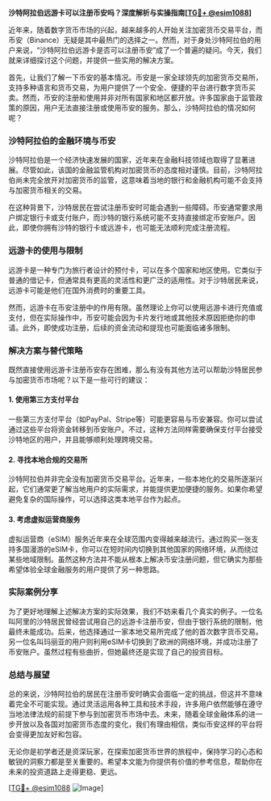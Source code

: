 **沙特阿拉伯远游卡可以注册币安吗？深度解析与实操指南[[TG💪+ @esim1088](https://t.me/s/esim1088)]**

近年来，随着数字货币市场的兴起，越来越多的人开始关注加密货币交易平台，而币安（Binance）无疑是其中最热门的选择之一。然而，对于身处沙特阿拉伯的用户来说，“沙特阿拉伯远游卡是否可以注册币安”成了一个普遍的疑问。今天，我们就来详细探讨这个问题，并提供一些实用的解决方案。

首先，让我们了解一下币安的基本情况。币安是一家全球领先的加密货币交易所，支持多种语言和货币交易，为用户提供了一个安全、便捷的平台进行数字货币买卖。然而，币安的注册和使用并非对所有国家和地区都开放。许多国家由于监管政策的原因，用户无法直接注册或使用币安的服务。那么，沙特阿拉伯的情况如何呢？

### 沙特阿拉伯的金融环境与币安

沙特阿拉伯是一个经济快速发展的国家，近年来在金融科技领域也取得了显著进展。尽管如此，该国的金融监管机构对加密货币的态度相对谨慎。目前，沙特阿拉伯尚未完全放开对加密货币的监管，这意味着当地的银行和金融机构可能不会支持与加密货币相关的交易。

在这种背景下，沙特居民在尝试注册币安时可能会遇到一些障碍。币安通常要求用户绑定银行卡或支付账户，而沙特的银行系统可能不支持直接绑定币安账户。因此，即使你拥有沙特的银行卡或远游卡，也可能无法顺利完成注册流程。

### 远游卡的使用与限制

远游卡是一种专门为旅行者设计的预付卡，可以在多个国家和地区使用。它类似于普通的借记卡，但通常具有更高的灵活性和更广泛的适用性。对于沙特居民来说，远游卡可能是他们在国外消费时的重要工具。

然而，远游卡在币安注册中的作用有限。虽然理论上你可以使用远游卡进行充值或支付，但在实际操作中，币安可能会因为卡片发行地或其他技术原因拒绝你的申请。此外，即使成功注册，后续的资金流动和提现也可能面临诸多限制。

### 解决方案与替代策略

既然直接使用远游卡注册币安存在困难，那么有没有其他方法可以帮助沙特居民参与加密货币市场呢？以下是一些可行的建议：

#### 1. 使用第三方支付平台
一些第三方支付平台（如PayPal、Stripe等）可能更容易与币安兼容。你可以尝试通过这些平台将资金转移到币安账户。不过，这种方法同样需要确保支付平台接受沙特地区的用户，并且能够顺利处理跨境交易。

#### 2. 寻找本地合规的交易所
沙特阿拉伯并非完全没有加密货币交易平台。近年来，一些本地化的交易所逐渐兴起，它们通常更了解当地用户的实际需求，并能提供更加便捷的服务。如果你希望避免复杂的国际操作，可以选择这类本地平台作为起点。

#### 3. 考虑虚拟运营商服务
虚拟运营商（eSIM）服务近年来在全球范围内变得越来越流行。通过购买一张支持多国漫游的eSIM卡，你可以在短时间内切换到其他国家的网络环境，从而绕过某些地域限制。虽然这种方法并不能从根本上解决币安注册问题，但它确实为那些希望体验全球金融服务的用户提供了另一种思路。

### 实际案例分享

为了更好地理解上述解决方案的实际效果，我们不妨来看几个真实的例子。一位名叫阿里的沙特居民曾经尝试用自己的远游卡注册币安，但由于银行系统的限制，他最终未能成功。后来，他选择通过一家本地交易所完成了他的首次数字货币交易。另一位名叫玛丽亚的用户则利用eSIM卡切换到了欧洲的网络环境，并成功注册了币安账户。虽然过程有些曲折，但她最终还是实现了自己的投资目标。

### 总结与展望

总的来说，沙特阿拉伯的居民在注册币安时确实会面临一定的挑战，但这并不意味着完全不可能实现。通过灵活运用各种工具和技术手段，许多用户依然能够在遵守当地法律法规的前提下参与到加密货币市场中去。未来，随着全球金融体系的进一步开放以及各国对加密货币态度的变化，我们有理由相信，类似币安这样的平台将会变得更加友好和包容。

无论你是初学者还是资深玩家，在探索加密货币世界的旅程中，保持学习的心态和敏锐的洞察力都是至关重要的。希望本文能为你提供有价值的参考信息，帮助你在未来的投资道路上走得更稳、更远。

[[TG💪+ @esim1088](https://t.me/s/esim1088) ![Image](https://i.postimg.cc/4NQfJmqS/Snipaste-2025-05-13-00-14-12.png)]